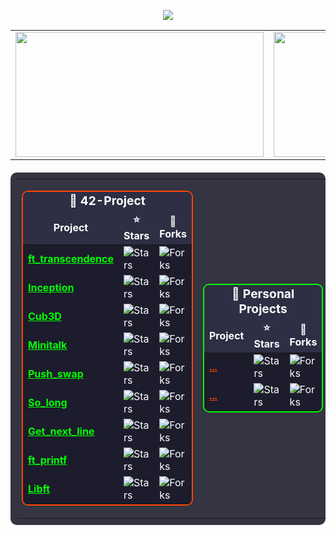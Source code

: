 <p align="center">
  <a href="https://skillicons.dev">
    <img src="https://skillicons.dev/icons?i=linux,git,vscode,eclipse,java,spring,mysql,cpp,c,vim,html,postman" />
  </a>
</p>

<div align="center">
  <table>
    <tr>
      <td align="center" colspan="2">
        <a href="https://github.com/lde-mich">
          <img src="https://awesome-github-stats.azurewebsites.net/user-stats/lde-mich?cardType=level&theme=tokyonight" width="397" height="200">
        </a>
      </td>
      <td align="center" colspan="2">
        <a href="https://github.com/lde-mich?tab=repositories">
          <img src="https://github-readme-stats.vercel.app/api/top-langs/?username=lde-mich&hide=swift,roff,perl&layout=compact&theme=tokyonight" width="380" height="200">
        </a>
      </td>
    </tr>
  </table>

  <table style="background: rgba(30, 30, 47, 0.9); border-radius: 10px; padding: 10px; margin: 20px 0;">
    <tr>
      <td>
        <table style="border: 2px solid #ff4500; border-radius: 10px; width: 100%;">
          <thead align="center" style="background-color: #2e2e44; color: white;">
            <tr>
              <td colspan="3" style="font-size: 1.2em; font-weight: bold;">📘 42-Project</td>
            </tr>
            <tr>
              <td><b>Project</b></td>
              <td><b>⭐ Stars</b></td>
              <td><b>🤝 Forks</b></td>
            </tr>
          </thead>
          <tbody style="background-color: #1c1c2c; color: white;">
            <tr>
              <td><a href="https://github.com/lde-mich/ft_transcendence" style="color: #00ff00;"><b>ft_transcendence</b></a></td>
              <td><img alt="Stars" src="https://img.shields.io/github/stars/lde-mich/ft_transcendence?style=flat-square&labelColor=1c1c2c&color=00ff00"/></td>
              <td><img alt="Forks" src="https://img.shields.io/github/forks/lde-mich/ft_transcendence?style=flat-square&labelColor=1c1c2c&color=00ff00"/></td>
            </tr>
            <tr>
              <td><a href="https://github.com/lde-mich/Inception" style="color: #00ff00;"><b>Inception</b></a></td>
              <td><img alt="Stars" src="https://img.shields.io/github/stars/lde-mich/Inception?style=flat-square&labelColor=1c1c2c&color=00ff00"/></td>
              <td><img alt="Forks" src="https://img.shields.io/github/forks/lde-mich/Inception?style=flat-square&labelColor=1c1c2c&color=00ff00"/></td>
            </tr>
            <tr>
              <td><a href="https://github.com/lde-mich/Cub3D" style="color: #00ff00;"><b>Cub3D</b></a></td>
              <td><img alt="Stars" src="https://img.shields.io/github/stars/lde-mich/Cub3D?style=flat-square&labelColor=1c1c2c&color=00ff00"/></td>
              <td><img alt="Forks" src="https://img.shields.io/github/forks/lde-mich/Cub3D?style=flat-square&labelColor=1c1c2c&color=00ff00"/></td>
            </tr>
            <tr>
              <td><a href="https://github.com/lde-mich/Minitalk" style="color: #00ff00;"><b>Minitalk</b></a></td>
              <td><img alt="Stars" src="https://img.shields.io/github/stars/lde-mich/Minitalk?style=flat-square&labelColor=1c1c2c&color=00ff00"/></td>
              <td><img alt="Forks" src="https://img.shields.io/github/forks/lde-mich/Minitalk?style=flat-square&labelColor=1c1c2c&color=00ff00"/></td>
            </tr>
            <tr>
              <td><a href="https://github.com/lde-mich/Push_swap" style="color: #00ff00;"><b>Push_swap</b></a></td>
              <td><img alt="Stars" src="https://img.shields.io/github/stars/lde-mich/Push_swap?style=flat-square&labelColor=1c1c2c&color=00ff00"/></td>
              <td><img alt="Forks" src="https://img.shields.io/github/forks/lde-mich/Push_swap?style=flat-square&labelColor=1c1c2c&color=00ff00"/></td>
            </tr>
            <tr>
              <td><a href="https://github.com/lde-mich/So_long" style="color: #00ff00;"><b>So_long</b></a></td>
              <td><img alt="Stars" src="https://img.shields.io/github/stars/lde-mich/So_long?style=flat-square&labelColor=1c1c2c&color=00ff00"/></td>
              <td><img alt="Forks" src="https://img.shields.io/github/forks/lde-mich/So_long?style=flat-square&labelColor=1c1c2c&color=00ff00"/></td>
            </tr>
            <tr>
              <td><a href="https://github.com/lde-mich/Get_next_line" style="color: #00ff00;"><b>Get_next_line</b></a></td>
              <td><img alt="Stars" src="https://img.shields.io/github/stars/lde-mich/Get_next_line?style=flat-square&labelColor=1c1c2c&color=00ff00"/></td>
              <td><img alt="Forks" src="https://img.shields.io/github/forks/lde-mich/Get_next_line?style=flat-square&labelColor=1c1c2c&color=00ff00"/></td>
            </tr>
            <tr>
              <td><a href="https://github.com/lde-mich/ft_printf" style="color: #00ff00;"><b>ft_printf</b></a></td>
              <td><img alt="Stars" src="https://img.shields.io/github/stars/lde-mich/ft_printf?style=flat-square&labelColor=1c1c2c&color=00ff00"/></td>
              <td><img alt="Forks" src="https://img.shields.io/github/forks/lde-mich/ft_printf?style=flat-square&labelColor=1c1c2c&color=00ff00"/></td>
            </tr>
            <tr>
              <td><a href="https://github.com/lde-mich/Libft" style="color: #00ff00;"><b>Libft</b></a></td>
              <td><img alt="Stars" src="https://img.shields.io/github/stars/lde-mich/Libft?style=flat-square&labelColor=1c1c2c&color=00ff00"/></td>
              <td><img alt="Forks" src="https://img.shields.io/github/forks/lde-mich/Libft?style=flat-square&labelColor=1c1c2c&color=00ff00"/></td>
            </tr>
          </tbody>
        </table>
      </td>
      <td>
        <table style="border: 2px solid #00ff00; border-radius: 10px; width: 100%;">
          <thead align="center" style="background-color: #2e2e44; color: white;">
            <tr>
              <td colspan="3" style="font-size: 1.2em; font-weight: bold;">📘 Personal Projects</td>
            </tr>
            <tr>
              <td><b>Project</b></td>
              <td><b>⭐ Stars</b></td>
              <td><b>🤝 Forks</b></td>
            </tr>
          </thead>
          <tbody style="background-color: #1c1c2c; color: white;">
            <tr>
              <td><a href="https://github.com/lde-mich/..." style="color: #ff4500;"><b>...</b></a></td>
              <td><img alt="Stars" src="https://img.shields.io/github/stars/lde-mich/...?style=flat-square&labelColor=1c1c2c&color=ff4500"/></td>
              <td><img alt="Forks" src="https://img.shields.io/github/forks/lde-mich/...?style=flat-square&labelColor=1c1c2c&color=ff4500"/></td>
            </tr>
            <tr>
              <td><a href="https://github.com/lde-mich/Inception" style="color: #ff4500;"><b>...</b></a></td>
              <td><img alt="Stars" src="https://img.shields.io/github/stars/lde-mich/...?style=flat-square&labelColor=1c1c2c&color=ff4500"/></td>
              <td><img alt="Forks" src="https://img.shields.io/github/forks/lde-mich/...?style=flat-square&labelColor=1c1c2c&color=ff4500"/></td>
            </tr>
          </tbody>
        </table>
      </td>
    </tr>
  </table>
</div>
